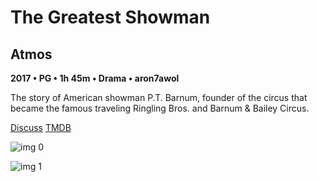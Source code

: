 # The Greatest Showman

## Atmos

**2017 • PG • 1h 45m • Drama • aron7awol**

The story of American showman P.T. Barnum, founder of the circus that became the famous traveling Ringling Bros. and Barnum & Bailey Circus.

[Discuss](https://www.avsforum.com/threads/bass-eq-for-filtered-movies.2995212/post-56618096)  [TMDB](316029)

![img 0](https://i.imgur.com/yAwfGyJ.jpg)

![img 1](https://i.imgur.com/p0naNwJ.png)

